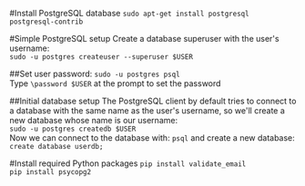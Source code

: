 #Install PostgreSQL database
`sudo apt-get install postgresql postgresql-contrib`  

#Simple PostgreSQL setup
Create a database superuser with the user's username:  
`sudo -u postgres createuser --superuser $USER`  

##Set user password:
`sudo -u postgres psql`  
Type `\password $USER` at the prompt to set the password  

##Initial database setup
The PostgreSQL client by default tries to connect to a database with the same  name as the user's username, so we'll create a new database whose name is our username:  
`sudo -u postgres createdb $USER`  
Now we can connect to the database with: `psql` and create a new database: `create database userdb;`  

#Install required Python packages
`pip install validate_email`  
`pip install psycopg2`
